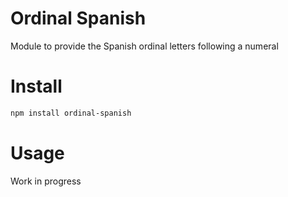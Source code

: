 # Ordinal Spanish

Module to provide the Spanish ordinal letters following a numeral

# Install

```sh 
npm install ordinal-spanish
```

# Usage

Work in progress
